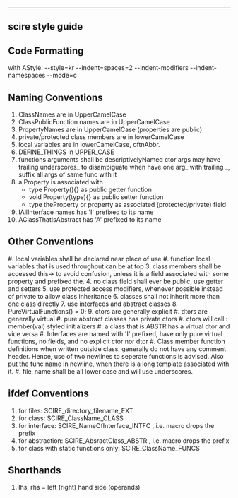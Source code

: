 ----------------------
  scire style guide
----------------------

Code Formatting
---------------
 
 with AStyle: 
 --style=kr --indent=spaces=2 --indent-modifiers --indent-namespaces --mode=c

Naming Conventions
------------------

  1. ClassNames are in UpperCamelCase
  1. ClassPublicFunction names are in UpperCamelCase
  1. PropertyNames are in UpperCamelCase (properties are public)
  1. private/protected class members are in lowerCamelCase
  1. local variables are in lowerCamelCase, oftnAbbr.
  1. DEFINE_THINGS in UPPER_CASE
  1. functions arguments shall be descriptivelyNamed
      ctor args may have trailing underscores_ to disambiguate
      when have one arg_ with trailing _, suffix all args of same func with it
  1. a Property is associated with
      -  type Property(){} as public getter function
      -  void Property(type){} as public setter function
      -  type theProperty or property as associated (protected/private) field
  1. IAllInterface names has 'I' prefixed to its name
  1. AClassThatIsAbstract has 'A' prefixed to its name


Other Conventions
-----------------

  #. local variables shall be declared near place of use
  #. function local variables that is used throughout can be at top
  3. class members shall be accessed this-> to avoid confusion, unless it is a
      field associated with some property and prefixed the.
  4. no class field shall ever be public, use getter and setters
  5. use protected access modifiers, whenever possible instead of private to
     allow class inheritance
  6. classes shall not inherit more than one class directly
  7. use interfaces and abstract classes
  8. PureVirtualFunctions() = 0;
  9. ctors are generally explicit
  #. dtors are generally virtual
  #. pure abstract classes has private ctors
  #. ctors will call : member(val) styled initializers
  #. a class that is ABSTR has a virtual dtor and vice versa
  #. Interfaces are named with 'I' prefixed, have only pure virtual functions, 
      no fields, and no explicit ctor nor dtor
  #. Class member function definitions when written outside class, generally
      do not have any comment header. Hence, use of two newlines to seperate
      functions is advised. Also put the func name in newline, when there is 
      a long template associated with it. 
  #. file_name shall be all lower case and will use underscores.
  
ifdef Conventions
-----------------
  
  1. for files: SCIRE_directory_filename_EXT
  2. for class: SCIRE_ClassName_CLASS
  3. for interface: SCIRE_NameOfInterface_INTFC , i.e. macro drops the prefix
  4. for abstraction: SCIRE_AbsractClass_ABSTR , i.e. macro drops the prefix
  5. for class with static functions only: SCIRE_ClassName_FUNCS


Shorthands
----------
  
  1. lhs, rhs = left (right) hand side (operands)
